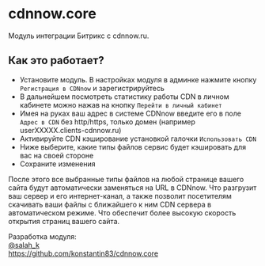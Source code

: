 # cdnnow.core
Модуль интеграции Битрикс с cdnnow.ru.

## Как это работает?
- Установите модуль. В настройках модуля в админке нажмите кнопку `Регистрация в CDNnow` и зарегистрируйтесь
- В дальнейшем посмотреть статистику работы CDN в личном кабинете можно нажав на кнопку `Перейти в личный кабинет`
- Имея на руках ваш адрес в системе CDNnow введите его в поле `Адрес в CDN` без http/https, только домен (например userXXXXX.clients-cdnnow.ru)
- Активируйте CDN кэширование установкой галочки `Использовать CDN`
- Ниже выберите, какие типы файлов сервис будет кэшировать для вас на своей стороне
- Сохраните изменения

После этого все выбранные типы файлов на любой странице вашего сайта будут автоматически заменяться на URL в CDNnow.
Что разгрузит ваш сервер и его интернет-канал, а также позволит посетителям скачивать ваши файлы с ближайшего к ним CDN сервера в автоматическом режиме. Что обеспечит более высокую скорость открытия страниц вашего сайта.

Разработка модуля:\
[@salah_k](https://t.me/salah_k)\
https://github.com/konstantin83/cdnnow.core
